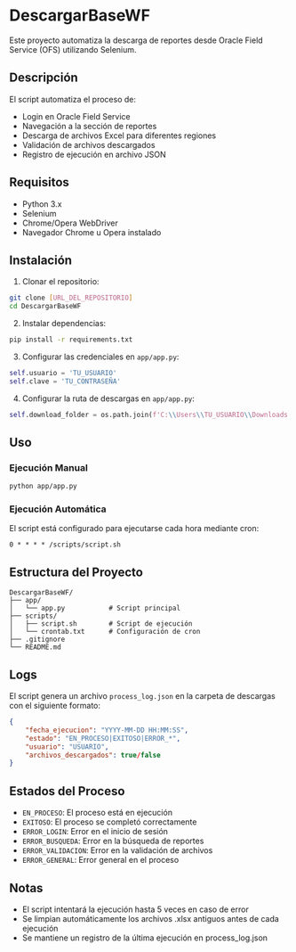 # DescargarBaseWF

Este proyecto automatiza la descarga de reportes desde Oracle Field Service (OFS) utilizando Selenium.

## Descripción

El script automatiza el proceso de:
- Login en Oracle Field Service
- Navegación a la sección de reportes
- Descarga de archivos Excel para diferentes regiones
- Validación de archivos descargados
- Registro de ejecución en archivo JSON

## Requisitos

- Python 3.x
- Selenium
- Chrome/Opera WebDriver
- Navegador Chrome u Opera instalado

## Instalación

1. Clonar el repositorio:
```bash
git clone [URL_DEL_REPOSITORIO]
cd DescargarBaseWF
```

2. Instalar dependencias:
```bash
pip install -r requirements.txt
```

3. Configurar las credenciales en `app/app.py`:
```python
self.usuario = 'TU_USUARIO'
self.clave = 'TU_CONTRASEÑA'
```

4. Configurar la ruta de descargas en `app/app.py`:
```python
self.download_folder = os.path.join(f'C:\\Users\\TU_USUARIO\\Downloads')
```

## Uso

### Ejecución Manual
```bash
python app/app.py
```

### Ejecución Automática
El script está configurado para ejecutarse cada hora mediante cron:
```
0 * * * * /scripts/script.sh
```

## Estructura del Proyecto

```
DescargarBaseWF/
├── app/
│   └── app.py           # Script principal
├── scripts/
│   ├── script.sh        # Script de ejecución
│   └── crontab.txt      # Configuración de cron
├── .gitignore
└── README.md
```

## Logs

El script genera un archivo `process_log.json` en la carpeta de descargas con el siguiente formato:
```json
{
    "fecha_ejecucion": "YYYY-MM-DD HH:MM:SS",
    "estado": "EN_PROCESO|EXITOSO|ERROR_*",
    "usuario": "USUARIO",
    "archivos_descargados": true/false
}
```

## Estados del Proceso

- `EN_PROCESO`: El proceso está en ejecución
- `EXITOSO`: El proceso se completó correctamente
- `ERROR_LOGIN`: Error en el inicio de sesión
- `ERROR_BUSQUEDA`: Error en la búsqueda de reportes
- `ERROR_VALIDACION`: Error en la validación de archivos
- `ERROR_GENERAL`: Error general en el proceso

## Notas

- El script intentará la ejecución hasta 5 veces en caso de error
- Se limpian automáticamente los archivos .xlsx antiguos antes de cada ejecución
- Se mantiene un registro de la última ejecución en process_log.json 
